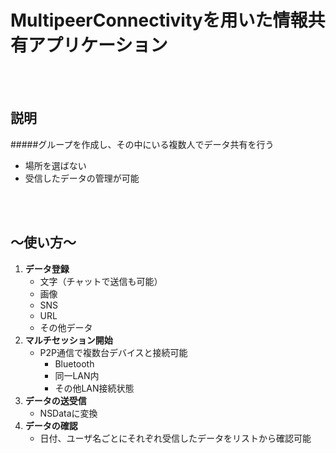 # MultipeerConnectivityを用いた情報共有アプリケーション
<br>
<br>

## 説明
#####グループを作成し、その中にいる複数人でデータ共有を行う

- 場所を選ばない
- 受信したデータの管理が可能
<br>
<br>

## 〜使い方〜
1. **データ登録**
	+ 文字（チャットで送信も可能）
	+ 画像
	+ SNS
	+ URL
	+ その他データ
2. **マルチセッション開始**
	+ P2P通信で複数台デバイスと接続可能
		+ Bluetooth
		+ 同一LAN内
		+ その他LAN接続状態
3. **データの送受信**
	+ NSDataに変換
4. **データの確認**
	+ 日付、ユーザ名ごとにそれぞれ受信したデータをリストから確認可能